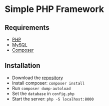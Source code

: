 # Simple PHP Framework

## Requirements

* [PHP](http://php.net/)
* [MySQL](https://www.mysql.com/)
* [Composer](https://getcomposer.org/)

## Installation

* Download the [repository](https://github.com/BuicuFlorian/PHP-Custom-Framework/archive/refs/heads/main.zip)
* Install composer: `composer install`
* Run `composer dump-autoload`
* Set the `database` in `config.php`
* Start the server: `php -S localhost:8000`